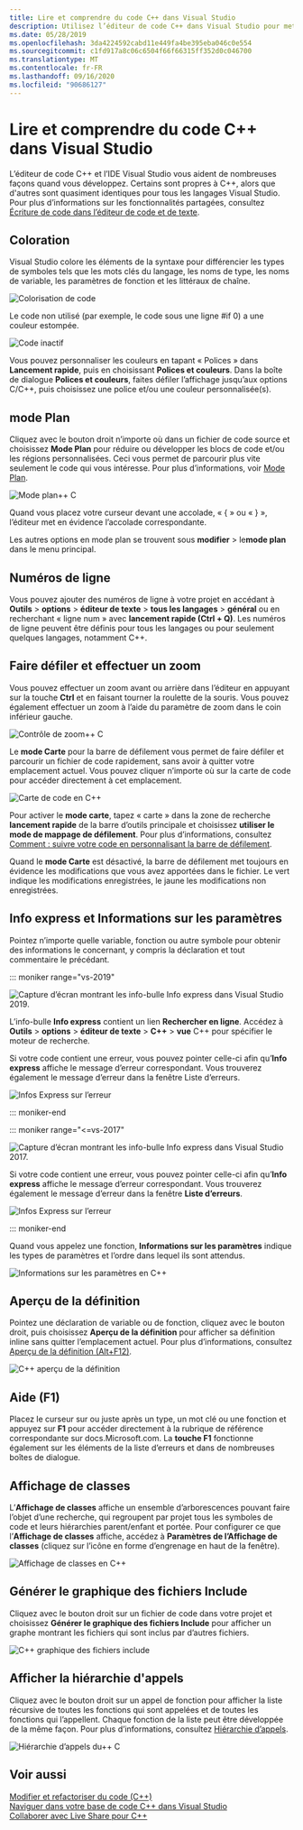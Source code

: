 ```yaml
---
title: Lire et comprendre du code C++ dans Visual Studio
description: Utilisez l’éditeur de code C++ dans Visual Studio pour mettre en forme et comprendre votre code.
ms.date: 05/28/2019
ms.openlocfilehash: 3da4224592cabd11e449fa4be395eba046c0e554
ms.sourcegitcommit: c1fd917a8c06c6504f66f66315ff352d0c046700
ms.translationtype: MT
ms.contentlocale: fr-FR
ms.lasthandoff: 09/16/2020
ms.locfileid: "90686127"
---
```

# <a name="read-and-understand-c-code-in-visual-studio"></a>Lire et comprendre du code C++ dans Visual Studio

L’éditeur de code C++ et l’IDE Visual Studio vous aident de nombreuses façons quand vous développez. Certains sont propres à C++, alors que d'autres sont quasiment identiques pour tous les langages Visual Studio. Pour plus d’informations sur les fonctionnalités partagées, consultez [Écriture de code dans l’éditeur de code et de texte](/visualstudio/ide/writing-code-in-the-code-and-text-editor).  

## <a name="colorization"></a>Coloration

Visual Studio colore les éléments de la syntaxe pour différencier les types de symboles tels que les mots clés du langage, les noms de type, les noms de variable, les paramètres de fonction et les littéraux de chaîne.

![Colorisation de code](../ide/media/code-outline-colorization.png "Colorisation C++")

Le code non utilisé (par exemple, le code sous une ligne #if 0) a une couleur estompée.

![Code inactif](../ide/media/inactive-code-cpp.png "Code inactif C++")

Vous pouvez personnaliser les couleurs en tapant « Polices » dans **Lancement rapide**, puis en choisissant **Polices et couleurs**. Dans la boîte de dialogue **Polices et couleurs**, faites défiler l’affichage jusqu’aux options C/C++, puis choisissez une police et/ou une couleur personnalisée(s).

## <a name="outlining"></a>mode Plan

Cliquez avec le bouton droit n’importe où dans un fichier de code source et choisissez **Mode Plan** pour réduire ou développer les blocs de code et/ou les régions personnalisées. Ceci vous permet de parcourir plus vite seulement le code qui vous intéresse. Pour plus d’informations, voir [Mode Plan](/visualstudio/ide/outlining).

![Mode plan&#43;&#43; C](../ide/media/vs2015_cpp_outlining.png "mode Plan")

Quand vous placez votre curseur devant une accolade, « { » ou « } », l’éditeur met en évidence l’accolade correspondante.

Les autres options en mode plan se trouvent sous **modifier**  >  le**mode plan** dans le menu principal.

## <a name="line-numbers"></a>Numéros de ligne

Vous pouvez ajouter des numéros de ligne à votre projet en accédant à **Outils**  >  **options**  >  **éditeur de texte**  >  **tous les langages**  >  **général** ou en recherchant « ligne num » avec **lancement rapide (Ctrl + Q)**. Les numéros de ligne peuvent être définis pour tous les langages ou pour seulement quelques langages, notamment C++.

## <a name="scroll-and-zoom"></a>Faire défiler et effectuer un zoom

Vous pouvez effectuer un zoom avant ou arrière dans l’éditeur en appuyant sur la touche **Ctrl** et en faisant tourner la roulette de la souris. Vous pouvez également effectuer un zoom à l’aide du paramètre de zoom dans le coin inférieur gauche.

![Contrôle de zoom&#43;&#43; C](../ide/media/zoom-control.png "Contrôle de zoom")

Le **mode Carte** pour la barre de défilement vous permet de faire défiler et parcourir un fichier de code rapidement, sans avoir à quitter votre emplacement actuel. Vous pouvez cliquer n’importe où sur la carte de code pour accéder directement à cet emplacement.

![Carte de code en C&#43;&#43;](../ide/media/vs2015-cpp-code-map.png "Carte du code")

Pour activer le **mode carte**, tapez « carte » dans la zone de recherche **lancement rapide** de la barre d’outils principale et choisissez **utiliser le mode de mappage de défilement**. Pour plus d’informations, consultez [Comment : suivre votre code en personnalisant la barre de défilement](/visualstudio/ide/how-to-track-your-code-by-customizing-the-scrollbar).

Quand le **mode Carte** est désactivé, la barre de défilement met toujours en évidence les modifications que vous avez apportées dans le fichier. Le vert indique les modifications enregistrées, le jaune les modifications non enregistrées.

## <a name="quick-info-and-parameter-info"></a>Info express et Informations sur les paramètres

Pointez n’importe quelle variable, fonction ou autre symbole pour obtenir des informations le concernant, y compris la déclaration et tout commentaire le précédant.

::: moniker range="vs-2019"

![Capture d’écran montrant les info-bulle Info express dans Visual Studio 2019.](../ide/media/quick-info-vs2019.png "Infos express")

L’info-bulle **Info express** contient un lien **Rechercher en ligne**. Accédez à **Outils**  >  **options**  >  **éditeur de texte**  >  **C++**  >  **vue** C++ pour spécifier le moteur de recherche.

Si votre code contient une erreur, vous pouvez pointer celle-ci afin qu’**Info express** affiche le message d’erreur correspondant. Vous trouverez également le message d’erreur dans la fenêtre Liste d’erreurs.

![Infos Express sur l’erreur](../ide/media/quickinfo-on-error.png "Infos Express sur l’erreur")

::: moniker-end

::: moniker range="<=vs-2017"

![Capture d’écran montrant les info-bulle Info express dans Visual Studio 2017.](../ide/media/quick-info.png "Infos express")

Si votre code contient une erreur, vous pouvez pointer celle-ci afin qu’**Info express** affiche le message d’erreur correspondant. Vous trouverez également le message d’erreur dans la fenêtre **Liste d’erreurs**.

![Infos Express sur l’erreur](../ide/media/quickinfo-on-error.png "Infos Express sur l’erreur")

::: moniker-end

Quand vous appelez une fonction, **Informations sur les paramètres** indique les types de paramètres et l’ordre dans lequel ils sont attendus.

![Informations sur les paramètres en C&#43;&#43;](../ide/media/parameter-info.png "Informations sur les paramètres")

## <a name="peek-definition"></a>Aperçu de la définition

Pointez une déclaration de variable ou de fonction, cliquez avec le bouton droit, puis choisissez **Aperçu de la définition** pour afficher sa définition inline sans quitter l’emplacement actuel. Pour plus d’informations, consultez [Aperçu de la définition (Alt+F12)](/visualstudio/ide/how-to-view-and-edit-code-by-using-peek-definition-alt-plus-f12).

![C&#43;&#43; aperçu de la définition](../ide/media/vs2015_cpp_peek_definition.png "vs2015_cpp_peek_definition")

## <a name="f1-help"></a>Aide (F1)

Placez le curseur sur ou juste après un type, un mot clé ou une fonction et appuyez sur **F1** pour accéder directement à la rubrique de référence correspondante sur docs.Microsoft.com. La **touche F1** fonctionne également sur les éléments de la liste d’erreurs et dans de nombreuses boîtes de dialogue.

## <a name="class-view"></a>Affichage de classes

L’**Affichage de classes** affiche un ensemble d’arborescences pouvant faire l’objet d’une recherche, qui regroupent par projet tous les symboles de code et leurs hiérarchies parent/enfant et portée. Pour configurer ce que l’**Affichage de classes** affiche, accédez à **Paramètres de l’Affichage de classes** (cliquez sur l’icône en forme d’engrenage en haut de la fenêtre).

![Affichage de classes en C&#43;&#43;](../ide/media/class-view.png "Affichage de classes")

## <a name="generate-graph-of-include-files"></a>Générer le graphique des fichiers Include

Cliquez avec le bouton droit sur un fichier de code dans votre projet et choisissez **Générer le graphique des fichiers Include** pour afficher un graphe montrant les fichiers qui sont inclus par d’autres fichiers.

![C&#43;&#43; graphique des fichiers include](../ide/media/vs2015_cpp_include_graph.png "vs2015_cpp_include_graph")

## <a name="view-call-hierarchy"></a>Afficher la hiérarchie d'appels

Cliquez avec le bouton droit sur un appel de fonction pour afficher la liste récursive de toutes les fonctions qui sont appelées et de toutes les fonctions qui l’appellent. Chaque fonction de la liste peut être développée de la même façon. Pour plus d’informations, consultez [Hiérarchie d’appels](/visualstudio/ide/reference/call-hierarchy).

![Hiérarchie d’appels du&#43;&#43; C](../ide/media/vs2015_cpp_call_hierarchy.png "vs2015_cpp_call_hierarchy")

## <a name="see-also"></a>Voir aussi

[Modifier et refactoriser du code (C++)](writing-and-refactoring-code-cpp.md)</br>
[Naviguer dans votre base de code C++ dans Visual Studio](navigate-code-cpp.md)</br>
[Collaborer avec Live Share pour C++](live-share-cpp.md)
